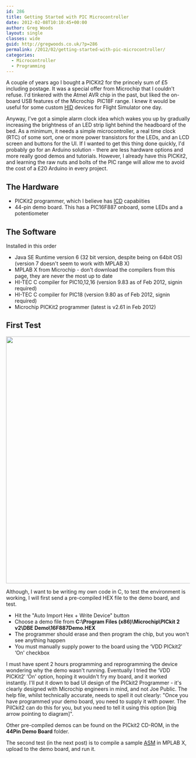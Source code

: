 ```yaml
---
id: 286
title: Getting Started with PIC Microcontroller
date: 2012-02-08T10:10:45+00:00
author: Greg Woods
layout: single
classes: wide
guid: http://gregwoods.co.uk/?p=286
permalink: /2012/02/getting-started-with-pic-microcontroller/
categories:
  - Microcontroller
  - Programming
---
```

A couple of years ago I bought a PICKit2 for the princely sum of £5 including postage. It was a special offer from Microchip that I couldn't refuse. I'd tinkered with the Atmel AVR chip in the past, but liked the on-board USB features of the Microchip  PIC18F range. I knew it would be useful for some custom [HID](javascript:void() "Human Interface Device, e.g. keyboard, mouse, joystick") devices for Flight Simulator one day.

Anyway, I've got a simple alarm clock idea which wakes you up by gradually increasing the brightness of an LED strip light behind the headboard of the bed. As a minimum, it needs a simple microcontroller, a real time clock (RTC) of some sort, one or more power transistors for the LEDs, and an LCD screen and buttons for the UI. If I wanted to get this thing done quickly, I'd probably go for an Arduino solution - there are less hardware options and more really good demos and tutorials. However, I already have this PICKit2, and learning the raw nuts and bolts of the PIC range will allow me to avoid the cost of a £20 Arduino in every project.

## The Hardware

  * PICKit2 programmer, which I believe has [ICD](javascript:void() "In Circuit Debugging") capabiities
  * 44-pin demo board. This has a PIC16F887 onboard, some LEDs and a potentiometer

## The Software

Installed in this order

  * Java SE Runtime version 6 (32 bit version, despite being on 64bit OS) (version 7 doesn't seem to work with MPLAB X)
  * MPLAB X from Microchip - don't download the compilers from this page, they are never the most up to date
  * HI-TEC C compiler for PIC10,12,16 (version 9.83 as of Feb 2012, signin required)
  * HI-TEC C compiler for PIC18 (version 9.80 as of Feb 2012, signin required)
  * Microchip PICKit2 programmer (latest is v2.61 in Feb 2012)

## First Test

<img src="http://gregwoods.co.uk/wp-content/uploads/2012/02/PICKit2Programmer100pc.png" alt="" title="PICKit2 Programmer" width="554" height="675" class="alignright size-full wp-image-294" /> 

Although, I want to be writing my own code in C, to test the environment is working, I will first send a pre-compiled HEX file to the demo board, and test.

  * Hit the "Auto Import Hex + Write Device" button
  * Choose a demo file from **C:\Program Files (x86)\Microchip\PICkit 2 v2\DBE Demo\16F887Demo.HEX**
  * The programmer should erase and then program the chip, but you won't see anything happen
  * You must manually supply power to the board using the &#8216;VDD PICkit2&#8242; &#8216;On' checkbox

I must have spent 2 hours programming and reprogramming the device wondering why the demo wasn't running. Eventually I tried the &#8216;VDD PICKit2&#8242; &#8216;On' option, hoping it wouldn't fry my board, and it worked instantly. I'll put it down to bad UI design of the PICkit2 Programmer - it's clearly designed with Microchip engineers in mind, and not Joe Public. The help file, whilst technically accurate, needs to spell it out clearly: "Once you have programmed your demo board, you need to supply it with power. The PiICkit2 can do this for you, but you need to tell it using this option [big arrow pointing to diagram]".

Other pre-compiled demos can be found on the PICkit2 CD-ROM, in the **44Pin Demo Board** folder.

The second test (in the next post) is to compile a sample [ASM](javascript:void() "assembly language source file") in MPLAB X, upload to the demo board, and run it.